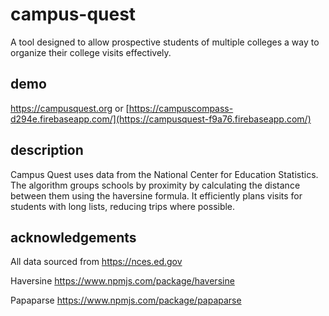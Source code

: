 # campus-quest
A tool designed to allow prospective students of multiple colleges a way to organize their college visits effectively.

## demo

https://campusquest.org or [https://campuscompass-d294e.firebaseapp.com/](https://campusquest-f9a76.firebaseapp.com/)

## description

Campus Quest uses data from the National Center for Education Statistics. The algorithm groups schools by proximity by calculating the distance between them using the haversine formula. It efficiently plans visits for students with long lists, reducing trips where possible.

## acknowledgements
All data sourced from https://nces.ed.gov

Haversine https://www.npmjs.com/package/haversine

Papaparse https://www.npmjs.com/package/papaparse
